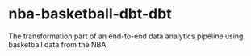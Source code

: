 # nba-basketball-dbt-dbt
The transformation part of an end-to-end data analytics pipeline using basketball data from the NBA.
